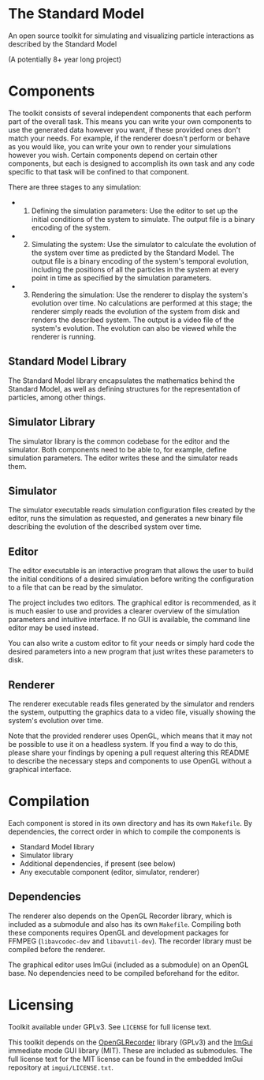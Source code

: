 # The Standard Model

An open source toolkit for simulating and visualizing particle interactions as described by the Standard Model

(A potentially 8+ year long project)

# Components

The toolkit consists of several independent components that each perform part of the overall task. This means you can write your own components to use the generated data however you want, if these provided ones don't match your needs. For example, if the renderer doesn't perform or behave as you would like, you can write your own to render your simulations however you wish. Certain components depend on certain other components, but each is designed to accomplish its own task and any code specific to that task will be confined to that component.

There are three stages to any simulation:

- 1) Defining the simulation parameters: Use the editor to set up the initial conditions of the system to simulate. The output file is a binary encoding of the system.
- 2) Simulating the system: Use the simulator to calculate the evolution of the system over time as predicted by the Standard Model. The output file is a binary encoding of the system's temporal evolution, including the positions of all the particles in the system at every point in time as specified by the simulation parameters.
- 3) Rendering the simulation: Use the renderer to display the system's evolution over time. No calculations are performed at this stage; the renderer simply reads the evolution of the system from disk and renders the described system. The output is a video file of the system's evolution. The evolution can also be viewed while the renderer is running.

## Standard Model Library

The Standard Model library encapsulates the mathematics behind the Standard Model, as well as defining structures for the representation of particles, among other things.

## Simulator Library

The simulator library is the common codebase for the editor and the simulator. Both components need to be able to, for example, define simulation parameters. The editor writes these and the simulator reads them.

## Simulator

The simulator executable reads simulation configuration files created by the editor, runs the simulation as requested, and generates a new binary file describing the evolution of the described system over time.

## Editor

The editor executable is an interactive program that allows the user to build the initial conditions of a desired simulation before writing the configuration to a file that can be read by the simulator.

The project includes two editors. The graphical editor is recommended, as it is much easier to use and provides a clearer overview of the simulation parameters and intuitive interface. If no GUI is available, the command line editor may be used instead.

You can also write a custom editor to fit your needs or simply hard code the desired parameters into a new program that just writes these parameters to disk.

## Renderer

The renderer executable reads files generated by the simulator and renders the system, outputting the graphics data to a video file, visually showing the system's evolution over time.

Note that the provided renderer uses OpenGL, which means that it may not be possible to use it on a headless system. If you find a way to do this, please share your findings by opening a pull request altering this README to describe the necessary steps and components to use OpenGL without a graphical interface.

# Compilation

Each component is stored in its own directory and has its own `Makefile`. By dependencies, the correct order in which to compile the components is

- Standard Model library
- Simulator library
- Additional dependencies, if present (see below)
- Any executable component (editor, simulator, renderer)

## Dependencies

The renderer also depends on the OpenGL Recorder library, which is included as a submodule and also has its own `Makefile`. Compiling both these components requires OpenGL and development packages for FFMPEG (`libavcodec-dev` and `libavutil-dev`). The recorder library must be compiled before the renderer.

The graphical editor uses ImGui (included as a submodule) on an OpenGL base. No dependencies need to be compiled beforehand for the editor.

# Licensing

Toolkit available under GPLv3. See `LICENSE` for full license text.

This toolkit depends on the [OpenGLRecorder](https://github.com/Arc676/OpenGLRecorder) library (GPLv3) and the [ImGui](https://github.com/ocornut/imgui) immediate mode GUI library (MIT). These are included as submodules. The full license text for the MIT license can be found in the embedded ImGui repository at `imgui/LICENSE.txt`.
